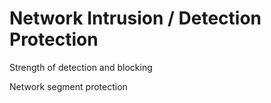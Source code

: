 # Network Intrusion / Detection Protection

Strength of detection and blocking

Network segment protection

